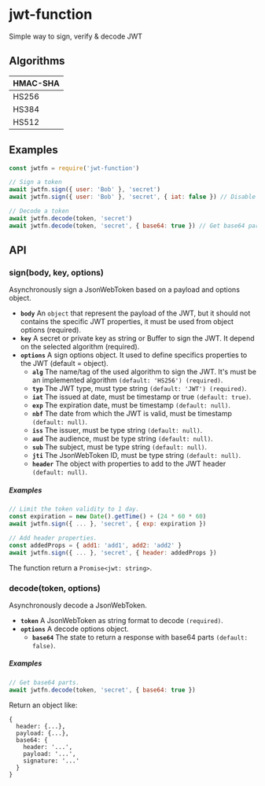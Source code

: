 # jwt-function
Simple way to sign, verify & decode JWT

## Algorithms

| HMAC-SHA |
| ----- |
| HS256 |
| HS384 |
| HS512 |

## Examples

```javascript
const jwtfn = require('jwt-function')

// Sign a token
await jwtfn.sign({ user: 'Bob' }, 'secret')
await jwtfn.sign({ user: 'Bob' }, 'secret', { iat: false }) // Disable iat (default true).

// Decode a token
await jwtfn.decode(token, 'secret')
await jwtfn.decode(token, 'secret', { base64: true }) // Get base64 parts
```

## API

### sign(body, key, options)
Asynchronously sign a JsonWebToken based on a payload and options object.

  - **`body`** An `object` that represent the payload of the JWT, but it should not contains the specific JWT properties, it must be used from object options (required).
  - **`key`** A secret or private key as string or Buffer to sign the JWT. It depend on the selected algorithm (required).
  - **`options`** A sign options object. It used to define specifics properties to the JWT (default = object).
    - **`alg`** The name/tag of the used algorithm to sign the JWT. It's must be an implemented algorithm `(default: 'HS256') (required)`.
    - **`typ`** The JWT type, must type string `(default: 'JWT') (required)`.
    - **`iat`** The issued at date, must be timestamp or true `(default: true)`.
    - **`exp`** The expiration date, must be timestamp `(default: null)`.
    - **`nbf`** The date from which the JWT is valid, must be timestamp `(default: null)`.
    - **`iss`** The issuer, must be type string `(default: null)`.
    - **`aud`** The audience, must be type string `(default: null)`.
    - **`sub`** The subject, must be type string `(default: null)`.
    - **`jti`** The JsonWebToken ID, must be type string `(default: null)`.
    - **`header`** The object with properties to add to the JWT header `(default: null)`.

##### Examples
```javascript
// Limit the token validity to 1 day.
const expiration = new Date().getTime() + (24 * 60 * 60)
await jwtfn.sign({ ... }, 'secret', { exp: expiration })

// Add header properties.
const addedProps = { add1: 'add1', add2: 'add2' }
await jwtfn.sign({ ... }, 'secret', { header: addedProps })
```

The function return a `Promise<jwt: string>`.

### decode(token, options)
Asynchronously decode a JsonWebToken.

  - **`token`** A JsonWebToken as string format to decode `(required)`.
  - **`options`** A decode options object.
    - **`base64`** The state to return a response with base64 parts `(default: false)`.

##### Examples
```javascript
// Get base64 parts.
await jwtfn.decode(token, 'secret', { base64: true })
```
Return an object like:
```
{
  header: {...},
  payload: {...},
  base64: {
    header: '...',
    payload: '...',
    signature: '...'
  }
}
```
